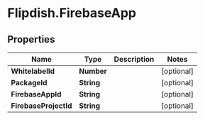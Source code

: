 # Flipdish.FirebaseApp

## Properties
Name | Type | Description | Notes
------------ | ------------- | ------------- | -------------
**WhitelabelId** | **Number** |  | [optional] 
**PackageId** | **String** |  | [optional] 
**FirebaseAppId** | **String** |  | [optional] 
**FirebaseProjectId** | **String** |  | [optional] 


